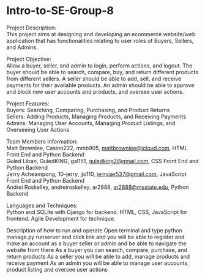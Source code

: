 # Intro-to-SE-Group-8

Project Description:             
This project aims at designing and developing an ecommerce website/web application that has functionalities relating to user roles of Buyers, Sellers, and Admins. 

Project Objective:            
Allow a buyer, seller, and admin to login, perform actions, and logout. The buyer should be able to search, compare, buy, and return different products from different sellers. A seller should be able to add, sell, and receive payments for their available products. An admin should be able to approve and block new user accounts and products, and oversee user actions.

Project Features:         
Buyers: Searching, Comparing, Purchasing, and Product Returns          
Sellers: Adding Products, Managing Products, and Receiving Payments         
Admins: Managing User Accounts, Managing Product Listings, and Overseeing User Actions        

Team Members Information:        
Matt Brownlee, Casino222, mmb905, mattbrownlee@icloud.com, HTML Front End and Python Backend        
Guled Liban, GuledKING, gal151, guledking2@gmail.com, CSS Front End and Python Backend           
Jerry Acheampong, 10-jerry, jjo110, jerryjay537@gmail.com, JavaScript Front End and Python Backend         
Andrei Roskelley, andreiroskelley, ar2888, ar2888@msstate.edu, Python Backend       

Languages and Techniques:         
Python and SQLite with Django for backend. HTML, CSS, JavaScript for frontend. Agile Development for technique.

Description of how to run and operate
Open terminal and type python manage.py runserver and click link and you will be able to register and make an account as a buyer seller or admin and be able
to navigate the website from there
As a buyer you can search, compare, purchase, and return products
As a seller you will be able to add, manage products and receive payment
As an admin you will be able to manage user accounts, product listing and oversee user actions

